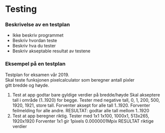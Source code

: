 # Testing

### Beskrivelse av en testplan

* Ikke beskriv programmet
* Beskriv hvordan teste
* Beskriv hva du tester
* Beskriv akseptable resultat av testene

### Eksempel på en testplan

Testplan for eksamen vår 2019.  
Skal teste funksjonen pixelcalculator som beregner antall pixler  
gitt bredde og høyde.

1. Test at app godtar bare gyldige verdier på bredde/høyde Skal akseptere tall i område \(1..1920\) for begge. Tester med negative tall, 0, 1, 200, 500, 1920, 1921, store tall. Forventer aksept for alle tall 1..1920. Forventer feilmelding for alle andre. RESULTAT: godtar alle tall mellom 1..1920
2. Test at app beregner riktig. Tester med 1x1 1x100, 1000x1, 513x265, 1920x1920 Forventer 1x1 gir 1pixels 0.0000001Mpix RESULTAT riktige verdier




